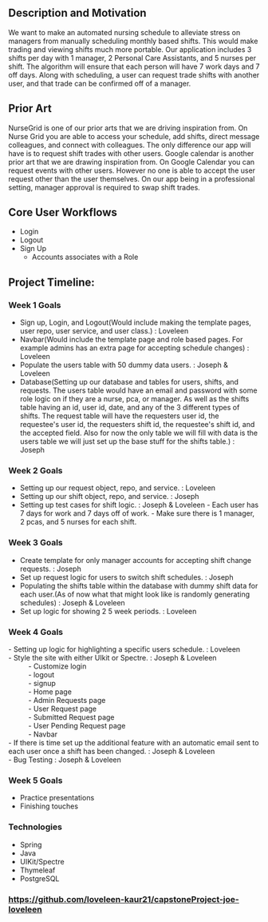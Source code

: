 ## Description and Motivation
We want to make an automated nursing schedule to alleviate stress on managers from manually scheduling monthly based shifts. This would make trading and viewing shifts
much more portable. Our application includes 3 shifts per day with 1 manager, 2 Personal Care Assistants, and 5 nurses per shift. The algorithm will ensure that each person will 
have 7 work days and 7 off days. Along with scheduling, a user can request trade shifts with another user, and that trade can be confirmed off of a manager. 


## Prior Art
NurseGrid is one of our prior arts that we are driving inspiration from. On Nurse Grid you are able to access your schedule, add shifts, direct message colleagues,
and connect with colleagues. The only difference our app will have is to request shift trades with other users. Google calendar is another prior art that we are 
drawing inspiration from. On Google Calendar you can request events with other users. However no one is able to accept the user request other than the user themselves.
On our app being in a professional setting, manager approval is required to swap shift trades.


## Core User Workflows
- Login 
- Logout
- Sign Up
  - Accounts associates with a Role


## Project Timeline:

### Week 1 Goals
- Sign up, Login, and Logout(Would include making the template pages, user repo, user service, and user class.) : Loveleen
- Navbar(Would include the template page and role based pages. For example admins has an extra page for accepting schedule changes) : Loveleen
- Populate the users table with 50 dummy data users. : Joseph & Loveleen
- Database(Setting up our database and tables for users, shifts, and requests. The users table would have an email and 
  password with some role logic on if they are a nurse, pca, or manager. As well as the shifts table having an id, user id, date, and any of the 3 
  different types of shifts. The request table will have the requesters user id, the requestee's user id, the requesters shift id, the requestee's shift id, and the accepted field. 
  Also for now the only table we will fill with data is the users table we will just set up the base stuff for the shifts table.) : Joseph
  

### Week 2 Goals
- Setting up our request object, repo, and service. : Loveleen
- Setting up our shift object, repo, and service. : Joseph
- Setting up test cases for shift logic. : Joseph & Loveleen 
      - Each user has 7 days for work and 7 days off of work.
      - Make sure there is 1 manager, 2 pcas, and 5 nurses for each shift.
  

### Week 3 Goals
- Create template for only manager accounts for accepting shift change requests. : Joseph
- Set up request logic for users to switch shift schedules. : Joseph
- Populating the shifts table within the database with dummy shift data for each user.(As of now what that might look like is randomly generating schedules)
  : Joseph & Loveleen
- Set up logic for showing 2 5 week periods. : Loveleen


### Week 4 Goals
<dl>
  <dt> - Setting up logic for highlighting a specific users schedule. : Loveleen
  <dt> - Style the site with either UIkit or Spectre. : Joseph & Loveleen
      <dd> - Customize login
     <dd> - logout
     <dd> - signup
     <dd> - Home page
     <dd> - Admin Requests page
     <dd> - User Request page
     <dd> - Submitted Request page
     <dd> - User Pending Request page
      <dd> - Navbar     
  <dt> - If there is time set up the additional feature with an automatic email sent to each user once a shift has been changed. : Joseph & Loveleen
  <dt> - Bug Testing : Joseph & Loveleen
    </dl>


### Week 5 Goals
- Practice presentations
- Finishing touches


### Technologies
- Spring
- Java
- UIKit/Spectre
- Thymeleaf
- PostgreSQL
### https://github.com/loveleen-kaur21/capstoneProject-joe-loveleen
